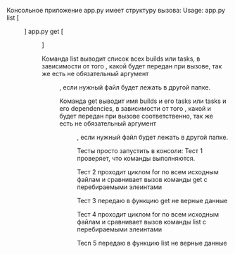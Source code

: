 Консольное приложение app.py имеет структуру вызова:
Usage:
app.py list <file> [<dir>]
app.py get <file> <name> [<dir>]

Команда list выводит список всех builds или tasks, в зависимости от того , какой <file> будет передан при вызове, так же есть не обязательный аргумент <dir>, если нужный файл будет лежать в другой папке.

Команда get выводит имя builds и его tasks или tasks и его dependencies, в зависимости от того , какой <file> и <name> будет передан при вызове соответственно, так же есть не обязательный аргумент <dir>, если нужный файл будет лежать в другой папке.


Тесты просто запустить в консоли:
Тест 1 проверяет, что команды выполняются.

Тест 2 проходит циклом for по всем исходным файлам и сравнивает вызов команды get с перебираемыми элеинтами 

Тест 3 передаю в функцию get не верные данные

Тест 4 проходит циклом for по всем исходным файлам и сравнивает вызов команды list с перебираемыми элеинтами  

Tecn 5 передаю в функцию list не верные данные


 